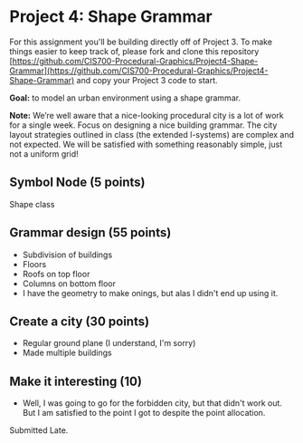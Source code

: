 
# Project 4: Shape Grammar

For this assignment you'll be building directly off of Project 3. To make things easier to keep track of, please fork and clone this repository [https://github.com/CIS700-Procedural-Graphics/Project4-Shape-Grammar](https://github.com/CIS700-Procedural-Graphics/Project4-Shape-Grammar) and copy your Project 3 code to start.

**Goal:** to model an urban environment using a shape grammar. 

**Note:** We’re well aware that a nice-looking procedural city is a lot of work for a single week. Focus on designing a nice building grammar. The city layout strategies outlined in class (the extended l-systems) are complex and not expected. We will be satisfied with something reasonably simple, just not a uniform grid!

## Symbol Node (5 points)
Shape class

## Grammar design (55 points)
- Subdivision of buildings
- Floors
- Roofs on top floor
- Columns on bottom floor
- I have the geometry to make onings, but alas I didn't end up using it.


## Create a city (30 points)
- Regular ground plane (I understand, I'm sorry)
- Made multiple buildings

## Make it interesting (10)
- Well, I was going to go for the forbidden city, but that didn't work out.
But I am satisfied to the point I got to despite the point allocation.

Submitted Late.